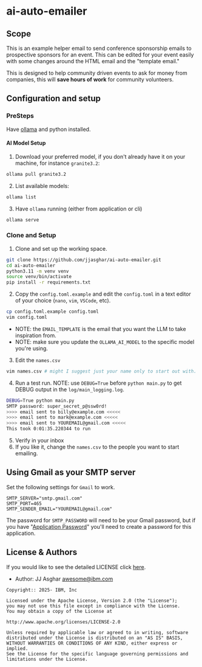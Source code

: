# ai-auto-emailer

## Scope

This is an example helper email to send conference sponsorship emails to prospective sponsors for an event. This can be edited for
your event easily with some changes around the HTML email and the "template email."

This is designed to help community driven events to ask for money from companies, this will **save hours of work** for community volunteers.

## Configuration and setup

### PreSteps

Have [ollama][ollama] and python installed.

#### AI Model Setup

1. Download your preferred model, if you don't already have it on your machine, for instance `granite3.2`:
```bash
ollama pull granite3.2
```

2. List available models:
```bash
ollama list
```

3. Have `ollama` running (either from application or cli)
```bash
ollama serve
```

### Clone and Setup 

1. Clone and set up the working space.
```bash
git clone https://github.com/jjasghar/ai-auto-emailer.git
cd ai-auto-emailer
python3.11 -m venv venv
source venv/bin/activate
pip install -r requirements.txt
```

2. Copy the `config.toml.example` and edit the `config.toml` in a text editor of your choice (`nano`, `vim`, `VSCode`, etc). 
```bash
cp config.toml.example config.toml
vim config.toml
```
  - NOTE: the `EMAIL_TEMPLATE` is the email that you want the LLM to take inspiration from.
  - NOTE: make sure you update the `OLLAMA_AI_MODEL` to the specific model you're using.

3. Edit the `names.csv`
```bash
vim names.csv # might I suggest just your name only to start out with.
```

4. Run a test run. NOTE: use `DEBUG=True` before `python main.py` to get DEBUG
   output in the `log/main_logging.log`.
```bash
DEBUG=True python main.py
SMTP password: super_secret_p@ssw0rd!
>>>> email sent to billy@example.com <<<<<
>>>> email sent to mark@example.com <<<<<
>>>> email sent to YOUREMAIL@gmail.com <<<<<
This took 0:01:35.220344 to run
```

5. Verify in your inbox
6. If you like it, change the `names.csv` to the people you want to start emailing.

## Using Gmail as your SMTP server

Set the following settings for `Gmail` to work.
```
SMTP_SERVER="smtp.gmail.com"
SMTP_PORT=465
SMTP_SENDER_EMAIL="YOUREMAIL@gmail.com"
```
The password for `SMTP_PASSWORD` will need to be your Gmail password, but if
you have "[Application Password](https://myaccount.google.com/apppasswords)"
you'll need to create a password for this application.

## License & Authors

If you would like to see the detailed LICENSE click [here](./LICENSE).

- Author: JJ Asghar <awesome@ibm.com>

```text
Copyright:: 2025- IBM, Inc

Licensed under the Apache License, Version 2.0 (the "License");
you may not use this file except in compliance with the License.
You may obtain a copy of the License at

http://www.apache.org/licenses/LICENSE-2.0

Unless required by applicable law or agreed to in writing, software
distributed under the License is distributed on an "AS IS" BASIS,
WITHOUT WARRANTIES OR CONDITIONS OF ANY KIND, either express or implied.
See the License for the specific language governing permissions and
limitations under the License.
```

[ollama]: https://ollama.com
